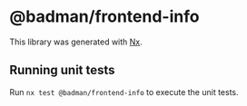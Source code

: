 # @badman/frontend-info

This library was generated with [Nx](https://nx.dev).

## Running unit tests

Run `nx test @badman/frontend-info` to execute the unit tests.
